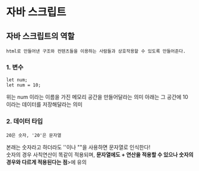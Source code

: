 # 자바 스크립트

## 자바 스크립트의 역할

    html로 만들어낸 구조와 컨텐츠들을 이용하는 사람들과 상호작용할 수 있도록 만들어준다.

### 1. 변수

    let num;
    let num = 10;

위는 num 이라는 이름을 가진 메모리 공간을 만들어달라는 의미
아래는 그 공간에 10 이라는 데이터를 저장해달라는 의미


### 2. 데이터 타입

    20은 숫자, '20'은 문자열

본래는 숫자라고 하더라도 ''이나 ""을 사용하면 문자열로 인식한다! <br>
숫자의 경우 사칙연산이 똑같이 적용되며, <strong>문자열에도 + 연산을 적용할 수 있으나 숫자의 경우와 다르게 적용된다는 점</strong>>에 유의